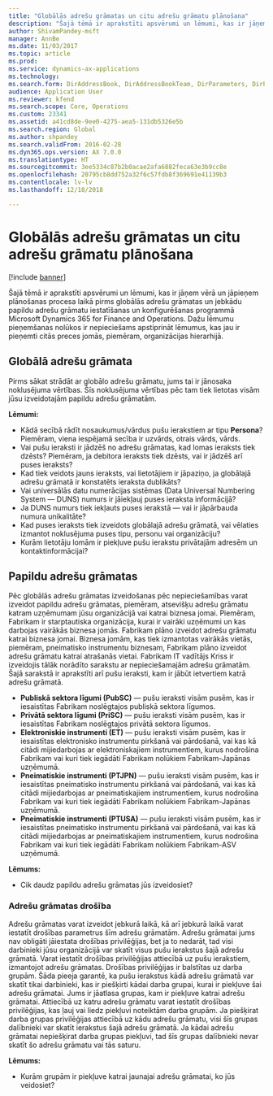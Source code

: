 ```yaml
---
title: "Globālās adrešu grāmatas un citu adrešu grāmatu plānošana"
description: "Šajā tēmā ir aprakstīti apsvērumi un lēmumi, kas ir jāņem vērā un jāpieņem plānošanas procesa laikā pirms globālās adrešu grāmatas un jebkādu papildu adrešu grāmatu iestatīšanas un konfigurēšanas programmā Microsoft Dynamics 365 for Finance and Operations. Dažu lēmumu pieņemšanas nolūkos ir nepieciešams apstiprināt lēmumus, kas jau ir pieņemti citās preces jomās, piemēram, organizācijas hierarhijā."
author: ShivamPandey-msft
manager: AnnBe
ms.date: 11/03/2017
ms.topic: article
ms.prod: 
ms.service: dynamics-ax-applications
ms.technology: 
ms.search.form: DirAddressBook, DirAddressBookTeam, DirParameters, DirPartyTable
audience: Application User
ms.reviewer: kfend
ms.search.scope: Core, Operations
ms.custom: 23341
ms.assetid: a41cd8de-9ee0-4275-aea5-131db5326e5b
ms.search.region: Global
ms.author: shpandey
ms.search.validFrom: 2016-02-28
ms.dyn365.ops.version: AX 7.0.0
ms.translationtype: HT
ms.sourcegitcommit: 3ee5334c87b2b0acae2afa6882feca63e3b9cc8e
ms.openlocfilehash: 20795cb8dd752a32f6c57fdb8f369691e41139b3
ms.contentlocale: lv-lv
ms.lasthandoff: 12/18/2018

---
```


# <a name="plan-for-the-global-address-book-and-other-address-books"></a>Globālās adrešu grāmatas un citu adrešu grāmatu plānošana

[!include [banner](../includes/banner.md)]

Šajā tēmā ir aprakstīti apsvērumi un lēmumi, kas ir jāņem vērā un jāpieņem plānošanas procesa laikā pirms globālās adrešu grāmatas un jebkādu papildu adrešu grāmatu iestatīšanas un konfigurēšanas programmā Microsoft Dynamics 365 for Finance and Operations. Dažu lēmumu pieņemšanas nolūkos ir nepieciešams apstiprināt lēmumus, kas jau ir pieņemti citās preces jomās, piemēram, organizācijas hierarhijā.

## <a name="global-address-book"></a>Globālā adrešu grāmata

Pirms sākat strādāt ar globālo adrešu grāmatu, jums tai ir jānosaka noklusējuma vērtības. Šīs noklusējuma vērtības pēc tam tiek lietotas visām jūsu izveidotajām papildu adrešu grāmatām.

**Lēmumi:**

- Kādā secībā rādīt nosaukumus/vārdus pušu ierakstiem ar tipu **Persona**? Piemēram, viena iespējamā secība ir uzvārds, otrais vārds, vārds.
- Vai pušu ieraksti ir jādzēš no adrešu grāmatas, kad lomas ieraksts tiek dzēsts? Piemēram, ja debitora ieraksts tiek dzēsts, vai ir jādzēš arī puses ieraksts?
- Kad tiek veidots jauns ieraksts, vai lietotājiem ir jāpaziņo, ja globālajā adrešu grāmatā ir konstatēts ieraksta dublikāts?
- Vai universālās datu numerācijas sistēmas (Data Universal Numbering System — DUNS) numurs ir jāiekļauj puses ieraksta informācijā?
- Ja DUNS numurs tiek iekļauts puses ierakstā — vai ir jāpārbauda numura unikalitāte?
- Kad puses ieraksts tiek izveidots globālajā adrešu grāmatā, vai vēlaties izmantot noklusējuma puses tipu, personu vai organizāciju?
- Kurām lietotāju lomām ir piekļuve pušu ierakstu privātajām adresēm un kontaktinformācijai?

## <a name="additional-address-books"></a>Papildu adrešu grāmatas

Pēc globālās adrešu grāmatas izveidošanas pēc nepieciešamības varat izveidot papildu adrešu grāmatas, piemēram, atsevišķu adrešu grāmatu katram uzņēmumam jūsu organizācijā vai katrai biznesa jomai. Piemēram, Fabrikam ir starptautiska organizācija, kurai ir vairāki uzņēmumi un kas darbojas vairākās biznesa jomās. Fabrikam plāno izveidot adrešu grāmatu katrai biznesa jomai. Biznesa jomām, kas tiek izmantotas vairākās vietās, piemēram, pneimatisko instrumentu biznesam, Fabrikam plāno izveidot adrešu grāmatu katrai atrašanās vietai. Fabrikam IT vadītājs Kriss ir izveidojis tālāk norādīto sarakstu ar nepieciešamajām adrešu grāmatām. Šajā sarakstā ir aprakstīti arī pušu ieraksti, kam ir jābūt ietvertiem katrā adrešu grāmatā.

- **Publiskā sektora līgumi (PubSC)** — pušu ieraksti visām pusēm, kas ir iesaistītas Fabrikam noslēgtajos publiskā sektora līgumos.
- **Privātā sektora līgumi (PriSC)** — pušu ieraksti visām pusēm, kas ir iesaistītas Fabrikam noslēgtajos privātā sektora līgumos.
- **Elektroniskie instrumenti (ET)** — pušu ieraksti visām pusēm, kas ir iesaistītas elektronisko instrumentu pirkšanā vai pārdošanā, vai kas kā citādi mijiedarbojas ar elektroniskajiem instrumentiem, kurus nodrošina Fabrikam vai kuri tiek iegādāti Fabrikam nolūkiem Fabrikam-Japānas uzņēmumā.
- **Pneimatiskie instrumenti (PTJPN)** — pušu ieraksti visām pusēm, kas ir iesaistītas pneimatisko instrumentu pirkšanā vai pārdošanā, vai kas kā citādi mijiedarbojas ar pneimatiskajiem instrumentiem, kurus nodrošina Fabrikam vai kuri tiek iegādāti Fabrikam nolūkiem Fabrikam-Japānas uzņēmumā.
- **Pneimatiskie instrumenti (PTUSA)** — pušu ieraksti visām pusēm, kas ir iesaistītas pneimatisko instrumentu pirkšanā vai pārdošanā, vai kas kā citādi mijiedarbojas ar pneimatiskajiem instrumentiem, kurus nodrošina Fabrikam vai kuri tiek iegādāti Fabrikam nolūkiem Fabrikam-ASV uzņēmumā.

**Lēmums:**

- Cik daudz papildu adrešu grāmatas jūs izveidosiet?

### <a name="address-book-security"></a>Adrešu grāmatas drošība

Adrešu grāmatas varat izveidot jebkurā laikā, kā arī jebkurā laikā varat iestatīt drošības parametrus šīm adrešu grāmatām. Adrešu grāmatai jums nav obligāti jāiestata drošības privilēģijas, bet ja to nedarāt, tad visi darbinieki jūsu organizācijā var skatīt visus pušu ierakstus šajā adrešu grāmatā. Varat iestatīt drošības privilēģijas attiecībā uz pušu ierakstiem, izmantojot adrešu grāmatas. Drošības privilēģijas ir balstītas uz darba grupām. Šāda pieeja garantē, ka pušu ierakstus kādā adrešu grāmatā var skatīt tikai darbinieki, kas ir piešķirti kādai darba grupai, kurai ir piekļuve šai adrešu grāmatai. Jums ir jāatlasa grupas, kam ir piekļuve katrai adrešu grāmatai. Attiecībā uz katru adrešu grāmatu varat iestatīt drošības privilēģijas, kas ļauj vai liedz piekļuvi noteiktām darba grupām. Ja piešķirat darba grupas privilēģijas attiecībā uz kādu adrešu grāmatu, visi šīs grupas dalībnieki var skatīt ierakstus šajā adrešu grāmatā. Ja kādai adrešu grāmatai nepiešķirat darba grupas piekļuvi, tad šīs grupas dalībnieki nevar skatīt šo adrešu grāmatu vai tās saturu.

**Lēmums:**

- Kurām grupām ir piekļuve katrai jaunajai adrešu grāmatai, ko jūs veidosiet?

